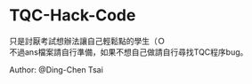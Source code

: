 # TQC-Hack-Code
只是討厭考試想辦法讓自己輕鬆點的學生（Ｏ  
不過ans檔案請自行準備，如果不想自己做請自行尋找TQC程序bug。  
  
Author: @Ding-Chen Tsai  
